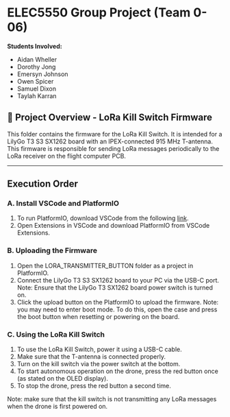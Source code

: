 # ELEC5550 Group Project (Team 0-06)

**Students Involved:**
- Aidan	Wheller
- Dorothy Jong
- Emersyn Johnson
- Owen Spicer
- Samuel Dixon
- Taylah Karran

## 📁 Project Overview - LoRa Kill Switch Firmware

This folder contains the firmware for the LoRa Kill Switch. It is intended for a LilyGo T3 S3 SX1262 board with an IPEX-connected 915 MHz T-antenna. This firmware is responsible for sending LoRa messages periodically to the LoRa receiver on the flight computer PCB. 

---
## Execution Order
### **A. Install VSCode and PlatformIO**
1. To run PlatformIO, download VSCode from the following [link](https://platformio.org/platformio-ide).
1. Open Extensions in VSCode and download PlatformIO from VSCode Extensions.

### **B. Uploading the Firmware**
1. Open the LORA_TRANSMITTER_BUTTON folder as a project in PlatformIO.
1. Connect the LilyGo T3 S3 SX1262 board to your PC via the USB-C port. Note: Ensure that the LilyGo T3 SX1262 board power switch is turned on.
1. Click the upload button on the PlatformIO to upload the firmware. Note: you may need to enter boot mode. To do this, open the case and press the boot button when resetting or powering on the board.

### **C. Using the LoRa Kill Switch**
1. To use the LoRa Kill Switch, power it using a USB-C cable.
1. Make sure that the T-antenna is connected properly.
1. Turn on the kill switch via the power switch at the bottom.
1. To start autonomous operation on the drone, press the red button once (as stated on the OLED display).
1. To stop the drone, press the red button a second time.

Note: make sure that the kill switch is not transmitting any LoRa messages when the drone is first powered on.